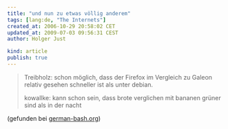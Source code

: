 ```yaml
---
title: "und nun zu etwas völlig anderem"
tags: [lang:de, "The Internets"]
created_at: 2006-10-29 20:58:02 CET
updated_at: 2009-07-03 09:56:31 CEST
author: Holger Just

kind: article
publish: true
---
```


>Treibholz: schon möglich, dass der Firefox im Vergleich zu Galeon relativ gesehen schneller ist als unter debian.
>
>kowallke: kann schon sein, dass brote verglichen mit bananen grüner sind als in der nacht

(gefunden bei [german-bash.org](http://german-bash.org/6360))
